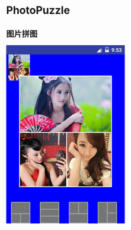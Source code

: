# PhotoPuzzle

## 图片拼图

![](https://github.com/ChaosXusu/PhotoPuzzle/blob/master/Screenshot_20160723-175326.png)
